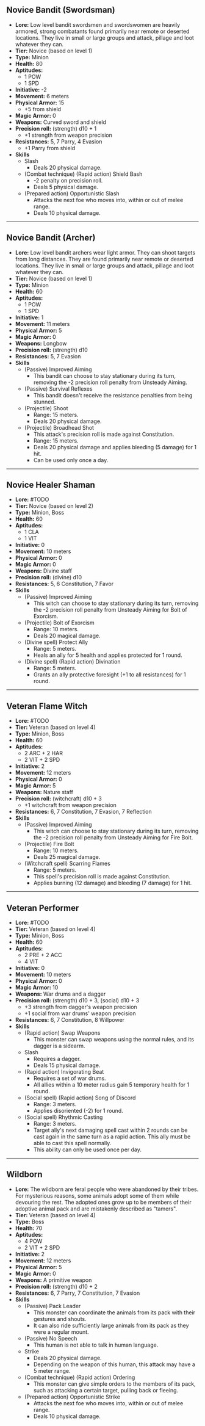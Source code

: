 ## Novice Bandit (Swordsman)
+ **Lore:** Low level bandit swordsmen and swordswomen are heavily armored, strong combatants found primarily near remote or deserted locations. They live in small or large groups and attack, pillage and loot whatever they can. 
+ **Tier:** Novice (based on level 1) 
+ **Type:** Minion
+ **Health:** 80
+ **Aptitudes:** 
	+ 1 POW
	+ 1 SPD
+ **Initiative:** -2
+ **Movement:** 6 meters
+ **Physical Armor:** 15
	+ +5 from shield
+ **Magic Armor:** 0
+ **Weapons:** Curved sword and shield
+ **Precision roll:** (strength) d10 + 1
	+ +1 strength from weapon precision
+ **Resistances:** 5, 7 Parry, 4 Evasion
	+ +1 Parry from shield
+ **Skills**
	+ Slash
		+ Deals 20 physical damage.
	+ (Combat technique) (Rapid action) Shield Bash
		+ -2 penalty on precision roll.
		+ Deals 5 physical damage.
	+ (Prepared action) Opportunistic Slash
		+ Attacks the next foe who moves into, within or out of melee range.
		+ Deals 10 physical damage.

---
## Novice Bandit (Archer)
+ **Lore:** Low level bandit archers wear light armor. They can shoot targets from long distances. They are found primarily near remote or deserted locations. They live in small or large groups and attack, pillage and loot whatever they can. 
+ **Tier:** Novice (based on level 1) 
+ **Type:** Minion
+ **Health:** 60
+ **Aptitudes:** 
	+ 1 POW
	+ 1 SPD
+ **Initiative:** 1
+ **Movement:** 11 meters
+ **Physical Armor:** 5
+ **Magic Armor:** 0
+ **Weapons:** Longbow
+ **Precision roll:** (strength) d10
+ **Resistances:** 5, 7 Evasion
+ **Skills**
	+ (Passive) Improved Aiming
		+ This bandit can choose to stay stationary during its turn, removing the -2 precision roll penalty from Unsteady Aiming.
	+ (Passive) Survival Reflexes
		+ This bandit doesn't receive the resistance penalties from being stunned.
	+ (Projectile) Shoot
		+ Range: 15 meters.
		+ Deals 20 physical damage.
	+ (Projectile) Broadhead Shot
		+ This attack's precision roll is made against Constitution.
		+ Range: 15 meters.
		+ Deals 20 physical damage and applies bleeding (5 damage) for 1 hit.
		+ Can be used only once a day.

---
## Novice Healer Shaman
+ **Lore:** #TODO 
+ **Tier:** Novice (based on level 2) 
+ **Type:** Minion, Boss
+ **Health:** 60
+ **Aptitudes:** 
	+ 1 CLA
	+ 1 VIT
+ **Initiative:** 0
+ **Movement:** 10 meters
+ **Physical Armor:** 0
+ **Magic Armor:** 0
+ **Weapons:** Divine staff
+ **Precision roll:** (divine) d10
+ **Resistances:** 5, 6 Constitution, 7 Favor
+ **Skills**
	+ (Passive) Improved Aiming
		+ This witch can choose to stay stationary during its turn, removing the -2 precision roll penalty from Unsteady Aiming for Bolt of Exorcism.
	+ (Projectile) Bolt of Exorcism
		+ Range: 10 meters.
		+ Deals 20 magical damage.
	+ (Divine spell) Protect Ally
		+ Range: 5 meters.
		+ Heals an ally for 5 health and applies protected for 1 round.
	+ (Divine spell) (Rapid action) Divination
		+ Range: 5 meters.
		+ Grants an ally protective foresight (+1 to all resistances) for 1 round.

---
## Veteran Flame Witch
+ **Lore:** #TODO 
+ **Tier:** Veteran (based on level 4) 
+ **Type:** Minion, Boss
+ **Health:** 60
+ **Aptitudes:** 
	+ 2 ARC + 2 HAR
	+ 2 VIT + 2 SPD
+ **Initiative:** 2
+ **Movement:** 12 meters
+ **Physical Armor:** 0
+ **Magic Armor:** 5
+ **Weapons:** Nature staff
+ **Precision roll:** (witchcraft) d10 + 3
	+ +1 witchcraft from weapon precision
+ **Resistances:** 6, 7 Constitution, 7 Evasion, 7 Reflection
+ **Skills**
	+ (Passive) Improved Aiming
		+ This witch can choose to stay stationary during its turn, removing the -2 precision roll penalty from Unsteady Aiming for Fire Bolt.
	+ (Projectile) Fire Bolt
		+ Range: 10 meters.
		+ Deals 25 magical damage.
	+ (Witchcraft spell) Scarring Flames
		+ Range: 5 meters.
		+ This spell's precision roll is made against Constitution. 
		+ Applies burning (12 damage) and bleeding (7 damage) for 1 hit.

---
## Veteran Performer
+ **Lore:** #TODO 
+ **Tier:** Veteran (based on level 4) 
+ **Type:** Minion, Boss
+ **Health:** 60
+ **Aptitudes:** 
	+ 2 PRE + 2 ACC
	+ 4 VIT
+ **Initiative:** 0
+ **Movement:** 10 meters
+ **Physical Armor:** 0
+ **Magic Armor:** 10
+ **Weapons:** War drums and a dagger
+ **Precision roll:** (strength) d10 + 3, (social) d10 + 3
	+ +3 strength from dagger's weapon precision
	+ +1 social from war drums' weapon precision
+ **Resistances:** 6, 7 Constitution, 8 Willpower
+ **Skills**
	+ (Rapid action) Swap Weapons
		+ This monster can swap weapons using the normal rules, and its dagger is a sidearm.
	+ Slash
		+ Requires a dagger.
		+ Deals 15 physical damage.
	+ (Rapid action) Invigorating Beat
		+ Requires a set of war drums.
		+ All allies within a 10 meter radius gain 5 temporary health for 1 round.
	+ (Social spell) (Rapid action) Song of Discord
		+ Range: 3 meters.
		+ Applies disoriented (-2) for 1 round.
	+ (Social spell) Rhythmic Casting
		+ Range: 3 meters.
		+ Target ally's next damaging spell cast within 2 rounds can be cast again in the same turn as a rapid action. This ally must be able to cast this spell normally. 
		+ This ability can only be used once per day.

---
## Wildborn
+ **Lore:** The wildborn are feral people who were abandoned by their tribes. For mysterious reasons, some animals adopt some of them while devouring the rest. The adopted ones grow up to be members of their adoptive animal pack and are mistakenly described as "tamers". 
+ **Tier:** Veteran (based on level 4) 
+ **Type:** Boss
+ **Health:** 70
+ **Aptitudes:** 
	+ 4 POW
	+ 2 VIT + 2 SPD
+ **Initiative:** 2
+ **Movement:** 12 meters
+ **Physical Armor:** 5
+ **Magic Armor:** 0
+ **Weapons:** A primitive weapon
+ **Precision roll:** (strength) d10 + 2
+ **Resistances:** 6, 7 Parry, 7 Constitution, 7 Evasion
+ **Skills**
	+ (Passive) Pack Leader
		+ This monster can coordinate the animals from its pack with their gestures and shouts.
		+ It can also ride sufficiently large animals from its pack as they were a regular mount.
	+ (Passive) No Speech
		+ This human is not able to talk in human language.
	+ Strike
		+ Deals 20 physical damage.
		+ Depending on the weapon of this human, this attack may have a 5 meter range.
	+ (Combat technique) (Rapid action) Ordering
		+ This monster can give simple orders to the members of its pack, such as attacking a certain target, pulling back or fleeing. 
	+ (Prepared action) Opportunistic Strike
		+ Attacks the next foe who moves into, within or out of melee range.
		+ Deals 10 physical damage.